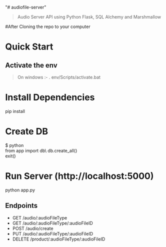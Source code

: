 "# audiofile-server" 

> Audio Server API using Python Flask, SQL Alchemy and Marshmallow

#After Cloning the repo to your computer

# Quick Start
## Activate the env
> On windows :-  . env/Scripts/activate.bat

# Install Dependencies
pip install

# Create DB
$ python\
from app import db\ 
db.create_all()\
exit()

# Run Server (http://localhost:5000)
python app.py

## Endpoints

* GET     /audio/:audioFileType
* GET     /audio/:audioFileType/:audioFileID
* POST    /audio/create
* PUT     /audio/:audioFileType/:audioFileID
* DELETE  /product/:audioFileType/:audioFileID
